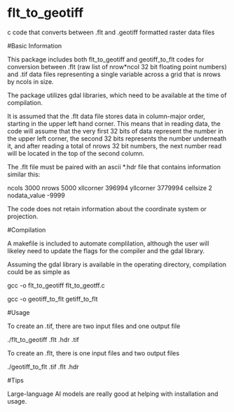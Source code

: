 # flt_to_geotiff
c code that converts between .flt and .geotiff formatted raster data files

#Basic Information

This package includes both flt_to_geotiff and geotiff_to_flt codes for conversion 
between .flt (raw list of nrow*ncol 32 bit floating point numbers) and .tif data
files representing a single variable across a grid that is nrows by ncols in size.

The package utilizes gdal libraries, which need to be available at the time of
compilation. 

It is assumed that the .flt data file stores data in column-major order, starting
in the upper left hand corner. This means that in reading data, the code will 
assume that the very first 32 bits of data represent the number in the upper left
corner, the second 32 bits represents the number underneath it, and after reading a
total of nrows 32 bit numbers, the next number read will be located in the top of the
second column.

The .flt file must be paired with an ascii *.hdr file that contains information similar
this:

ncols        3000
nrows        5000
xllcorner   396994
yllcorner   3779994
cellsize   2
nodata_value       -9999

The code does not retain information about the coordinate system or projection.

#Compilation

A makefile is included to automate complilation, although the user will likeley need to 
update the flags for the compiler and the gdal library. 

Assuming the gdal library is available in the operating directory, compilation could
be as simple as

gcc -o flt_to_geotiff flt_to_geotff.c

gcc -o geotiff_to_flt getiff_to_flt

#Usage

To create an .tif, there are two input files and one output file

./flt_to_geotiff <fname>.flt <fname>.hdr <fname>.tif

To create an .flt, there is one input files and two output files

./geotiff_to_flt <fname>.tif <fname>.flt <fname>.hdr

#Tips

Large-language AI models are really good at helping with installation and usage.


